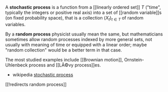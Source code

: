 A __stochastic process__ is a function from a [[linearly ordered set]] $T$ ("time", typically the integers or positive real axis) into a set of [[random variable]]s (on fixed probability space), that is a collection $(X_t)_{t\in T}$ of random variables.

By a __random process__ physicist usually mean the same, but mathematicians sometimes allow random processes indexed by more general sets, not usually with meaning of time or equipped with a linear order; maybe "random collection" would be a better term in that case. 

The most studied examples include [[Brownian motion]], Ornstein-Uhlenbeck process and [[LÃ©vy process]]es.

* wikipedia [stochastic process](https://en.wikipedia.org/wiki/Stochastic_process)

[[!redirects random process]]